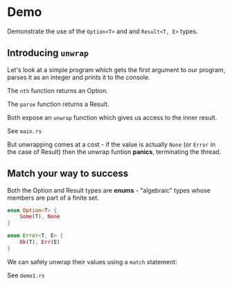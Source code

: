 # Demo

Demonstrate the use of the `Option<T>` and and `Result<T, E>` types.

## Introducing `unwrap`

Let's look at a simple program which gets the first argument to our program, parses it
as an integer and prints it to the console.

The `nth` function returns an Option.

The `parse` function returns a Result.

Both expose an `unwrap` function which gives us access to the inner result.

See `main.rs`

But unwrapping comes at a cost - if the value is actually `None` (or `Error` in the case of Result)
then the unwrap funtion **panics**, terminating the thread.

## Match your way to success

Both the Option and Result types are **enums** - "algebraic" types whose members are part of a finite set.

```rust
enum Option<T> {
    Some(T), None
}

enum Error<T, E> {
    Ok(T), Err(E)
}
```

We can safely unwrap their values using a `match` statement:

See `demo1.rs`

